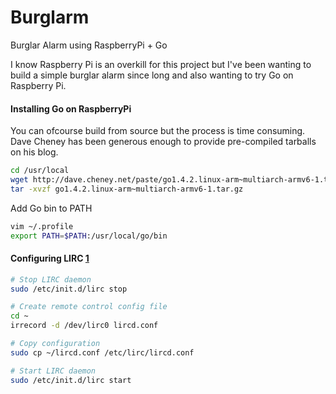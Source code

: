 Burglarm
========

Burglar Alarm using RaspberryPi + Go

I know Raspberry Pi is an overkill for this project but I've been wanting to build a simple burglar alarm since long and also wanting to try Go on Raspberry Pi.

#### Installing Go on RaspberryPi

You can ofcourse build from source but the process is time consuming. Dave Cheney has been generous enough to provide pre-compiled tarballs on his blog.

```sh
cd /usr/local
wget http://dave.cheney.net/paste/go1.4.2.linux-arm~multiarch-armv6-1.tar.gz
tar -xvzf go1.4.2.linux-arm~multiarch-armv6-1.tar.gz
```

Add Go bin to PATH

```sh
vim ~/.profile
export PATH=$PATH:/usr/local/go/bin
```

#### Configuring LIRC [1]

```sh
# Stop LIRC daemon
sudo /etc/init.d/lirc stop

# Create remote control config file
cd ~
irrecord -d /dev/lirc0 lircd.conf

# Copy configuration
sudo cp ~/lircd.conf /etc/lirc/lircd.conf

# Start LIRC daemon
sudo /etc/init.d/lirc start
```

[1]: http://alexba.in/blog/2013/01/06/setting-up-lirc-on-the-raspberrypi/


